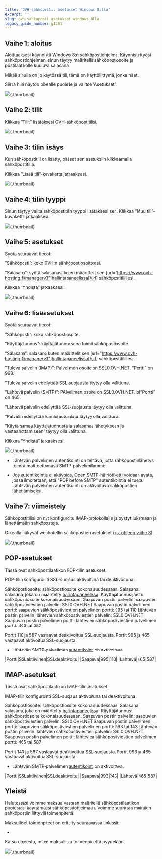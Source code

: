 ```yaml
---
title: 'OVH-sähköposti: asetukset Windows 8:lla'
excerpt: ''
slug: ovh-sahkoposti_asetukset_windows_8lla
legacy_guide_number: g1281
---
```



## Vaihe 1: aloitus
Aloittaaksesi käynnistä Windows 8:n sähköpostiohjelma. Käynnistettyäsi sähköpostiohjelman, sinun täytyy määritellä sähköpostiosoite ja postilaatikolle kuuluva salasana.

Mikäli sinulla on jo käytössä tili, tämä on käyttöliittymä, jonka näet.

Siirrä hiiri näytön oikealle puolelle ja valitse ”Asetukset”.

![](images/img_1142.jpg){.thumbnail}


## Vaihe 2: tilit
Klikkaa ”Tilit” lisätäksesi OVH-sähköpostitilisi.

![](images/img_1143.jpg){.thumbnail}


## Vaihe 3: tilin lisäys
Kun sähköpostitili on lisätty, pääset sen asetuksiin klikkaamalla sähköpostitiliä.

Klikkaa ”Lisää tili”-kuvaketta jatkaaksesi.

![](images/img_1144.jpg){.thumbnail}


## Vaihe 4: tilin tyyppi
Sinun täytyy valita sähköpostitilin tyyppi lisätäksesi sen. Klikkaa ”Muu tili”-kuvaketta jatkaaksesi.

![](images/img_1145.jpg){.thumbnail}


## Vaihe 5: asetukset
Syötä seuraavat tiedot:

”Sähköposti”: koko OVH:n sähköpostiosoitteesi.

”Salasana”: syötä salasanasi kuten määrittelit sen [url=”https://www.ovh-hosting.fi/managerv3”]hallintapaneelissa[/url] sähköpostitilillesi.

Klikkaa ”Yhdistä” jatkaaksesi.

![](images/img_1146.jpg){.thumbnail}


## Vaihe 6: lisäasetukset
Syötä seuraavat tiedot:

”Sähköposti”: koko sähköpostiosoite.

”Käyttäjätunnus”: käyttäjätunnuksena toimii sähköpostiosoite.

”Salasana”: salasana kuten määrittelit sen [url=”https://www.ovh-hosting.fi/managerv3”]hallintapaneelissa[/url] sähköpostitilillesi.

”Tuleva palvelin (IMAP)”: Palvelimen osoite on SSL0.OVH.NET. ”Portti” on 993.

”Tuleva palvelin edellyttää SSL-suojausta täytyy olla valittuna.

”Lähtevä palvelin (SMTP)”: PAlvelimen osoite on SSL0.OVH.NET. b]”Portti” on 465.

”Lähtevä palvelin edellyttää SSL-suojausta täytyy olla valittuna.

”Palvelin edellyttää tunnistautumista täytyy olla valittuna.

”Käytä samaa käyttäjätunnusta ja salasanaa lähetykseen ja vastaanottamiseen” täytyy olla valittuna.

Klikkaa ”Yhdistä” jatkaaksesi.

![](images/img_1147.jpg){.thumbnail}

- Lähtevän palvelimen autentikointi on tehtävä, jotta sähköpostinlähetys toimisi moitteettomasti SMTP-palvelimillamme.

- Jos autentikointia ei aktivoida, Open SMTP-häiriötiketti voidaan avata, jossa ilmoitetaan, että "POP before SMTP" autentikointia ei tueta. Lähtevän palvelimen autentikointi on aktivoitava sähköpostien lähettämiseksi.




## Vaihe 7: viimeistely
Sähköpostitilisi on nyt konfiguroitu IMAP-protokollalle ja pystyt lukemaan ja lähettämään sähköposteja.

Oikealla näkyvät webhotellin sähköpostien asetukset ([ks. ohjeen vaihe 3](#configuration_protocole_imap_partie_3_ajouter_un_compte)).

![](images/img_1148.jpg){.thumbnail}


## POP-asetukset
Tässä ovat sähköpostilaatikon POP-tilin asetukset.

POP-tilin konfigurointi SSL-suojaus aktivoituna tai deaktivoituna: 

Sähköpostiosoite: sähköpostiosoite kokonaisuudessaan.
Salasana: salasana, joka on määritelty [hallintapaneelissa](https://www.ovh.com/managerv3/).
Käyttäjätunnus:jaettu sähköpostiosoite kokonaisuudessaan.
Saapuvan postin palvelin: saapuvien sähköpostiviestien palvelin: SSL0.OVH.NET
Saapuvan postin palvelimen portti: saapuvien sähköpostiviestien palvelimen portti: 995 tai 110
Lähtevän postin palvelin: lähtevien sähköpostiviestien palvelin: SSL0.OVH.NET
Saapuvan postin palvelimen portti: lähtevien sähköpostiviestien palvelimen portti: 465 tai 587

Portit 110 ja 587 vastaavat deaktivoitua SSL-suojausta.
Portit 995 ja 465 vastaavat  aktivoitua SSL-suojausta.


- Lähtevän SMTP-palvelimen [autentikointi](#configuration_protocole_imap_partie_6_parametres_avances) on aktivoitava.


|Portti|SSLaktiivinen|SSLdeaktivoitu|
|Saapuva|995|110|
|Lähtevä|465|587|




## IMAP-asetukset
Tässä ovat sähköpostilaatikon IMAP-tilin asetukset.

IMAP-tilin konfigurointi SSL-suojaus aktivoituna tai deaktivoituna: 

Sähköpostiosoite: sähköpostiosoite kokonaisuudessaan.
Salasana: salasana, joka on määritelty [hallintapaneelissa](https://www.ovh.com/managerv3/).
Käyttäjätunnus: sähköpostiosoite kokonaisuudessaan.
Saapuvan postin palvelin: saapuvien sähköpostiviestien palvelin: SSL0.OVH.NET
Saapuvan postin palvelimen portti: saapuvien sähköpostiviestien palvelimen portti: 993 tai 143
Lähtevän postin palvelin: lähtevien sähköpostiviestien palvelin: SSL0.OVH.NET
Saapuvan postin palvelimen portti: lähtevien sähköpostiviestien palvelimen portti: 465 tai 587

Portit 143 ja 587 vastaavat deaktivoitua SSL-suojausta.
Portit 993 ja 465 vastaavat  aktivoitua SSL-suojausta.


- Lähtevän SMTP-palvelimen [autentikointi](#configuration_protocole_imap_partie_6_parametres_avances) on aktivoitava.


|Portti|SSLaktiivinen|SSLdeaktivoitu|
|Saapuva|993|143|
|Lähtevä|465|587|




## Yleistä
Halutessasi voimme maksua vastaan määritellä sähköpostilaatikon puolestasi käyttämääsi sähköpostiohjelmaan. Voimme suorittaa muitakin sähköpostiin liittyviä toimenpiteitä.

Maksulliset toimenpiteet on eritelty seuraavassa linkissä:


- []({legacy}1683)


Katso ohjeesta, miten maksullista toimenpidettä pyydetään.

![](images/img_2500.jpg){.thumbnail}

